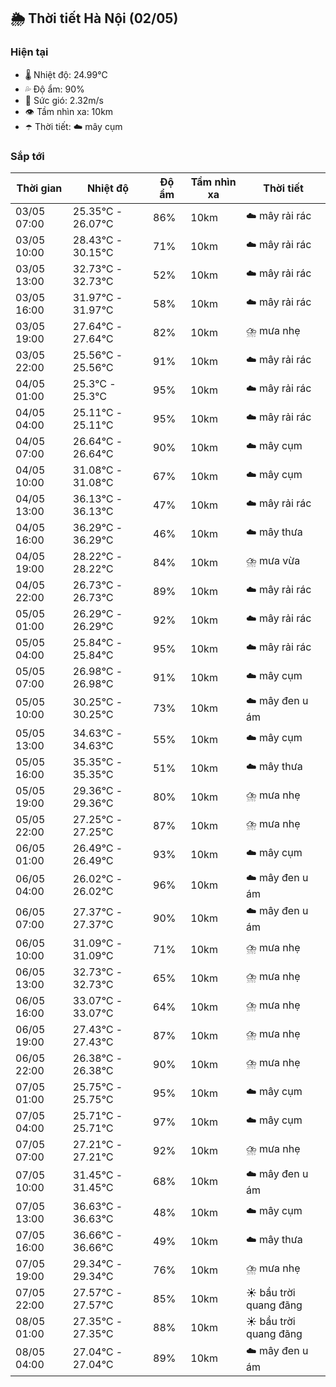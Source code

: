 ## 🌦️ Thời tiết Hà Nội (02/05)

### Hiện tại

- 🌡️ Nhiệt độ: 24.99℃
- 💦 Độ ẩm: 90%
- 💨 Sức gió: 2.32m/s
- 👁️ Tầm nhìn xa: 10km
- ☂️ Thời tiết: ☁️ mây cụm

### Sắp tới

| Thời gian | Nhiệt độ | Độ ẩm | Tầm nhìn xa | Thời tiết |
| --- | --- | --- | --- | --- |
| 03/05 07:00 | 25.35℃ - 26.07℃ | 86% | 10km | ☁️ mây rải rác |
| 03/05 10:00 | 28.43℃ - 30.15℃ | 71% | 10km | ☁️ mây rải rác |
| 03/05 13:00 | 32.73℃ - 32.73℃ | 52% | 10km | ☁️ mây rải rác |
| 03/05 16:00 | 31.97℃ - 31.97℃ | 58% | 10km | ☁️ mây rải rác |
| 03/05 19:00 | 27.64℃ - 27.64℃ | 82% | 10km | ⛈️ mưa nhẹ |
| 03/05 22:00 | 25.56℃ - 25.56℃ | 91% | 10km | ☁️ mây rải rác |
| 04/05 01:00 | 25.3℃ - 25.3℃ | 95% | 10km | ☁️ mây rải rác |
| 04/05 04:00 | 25.11℃ - 25.11℃ | 95% | 10km | ☁️ mây rải rác |
| 04/05 07:00 | 26.64℃ - 26.64℃ | 90% | 10km | ☁️ mây cụm |
| 04/05 10:00 | 31.08℃ - 31.08℃ | 67% | 10km | ☁️ mây cụm |
| 04/05 13:00 | 36.13℃ - 36.13℃ | 47% | 10km | ☁️ mây rải rác |
| 04/05 16:00 | 36.29℃ - 36.29℃ | 46% | 10km | ☁️ mây thưa |
| 04/05 19:00 | 28.22℃ - 28.22℃ | 84% | 10km | ⛈️ mưa vừa |
| 04/05 22:00 | 26.73℃ - 26.73℃ | 89% | 10km | ☁️ mây rải rác |
| 05/05 01:00 | 26.29℃ - 26.29℃ | 92% | 10km | ☁️ mây rải rác |
| 05/05 04:00 | 25.84℃ - 25.84℃ | 95% | 10km | ☁️ mây rải rác |
| 05/05 07:00 | 26.98℃ - 26.98℃ | 91% | 10km | ☁️ mây cụm |
| 05/05 10:00 | 30.25℃ - 30.25℃ | 73% | 10km | ☁️ mây đen u ám |
| 05/05 13:00 | 34.63℃ - 34.63℃ | 55% | 10km | ☁️ mây cụm |
| 05/05 16:00 | 35.35℃ - 35.35℃ | 51% | 10km | ☁️ mây thưa |
| 05/05 19:00 | 29.36℃ - 29.36℃ | 80% | 10km | ⛈️ mưa nhẹ |
| 05/05 22:00 | 27.25℃ - 27.25℃ | 87% | 10km | ⛈️ mưa nhẹ |
| 06/05 01:00 | 26.49℃ - 26.49℃ | 93% | 10km | ☁️ mây cụm |
| 06/05 04:00 | 26.02℃ - 26.02℃ | 96% | 10km | ☁️ mây đen u ám |
| 06/05 07:00 | 27.37℃ - 27.37℃ | 90% | 10km | ☁️ mây đen u ám |
| 06/05 10:00 | 31.09℃ - 31.09℃ | 71% | 10km | ⛈️ mưa nhẹ |
| 06/05 13:00 | 32.73℃ - 32.73℃ | 65% | 10km | ⛈️ mưa nhẹ |
| 06/05 16:00 | 33.07℃ - 33.07℃ | 64% | 10km | ⛈️ mưa nhẹ |
| 06/05 19:00 | 27.43℃ - 27.43℃ | 87% | 10km | ⛈️ mưa nhẹ |
| 06/05 22:00 | 26.38℃ - 26.38℃ | 90% | 10km | ⛈️ mưa nhẹ |
| 07/05 01:00 | 25.75℃ - 25.75℃ | 95% | 10km | ☁️ mây cụm |
| 07/05 04:00 | 25.71℃ - 25.71℃ | 97% | 10km | ☁️ mây cụm |
| 07/05 07:00 | 27.21℃ - 27.21℃ | 92% | 10km | ⛈️ mưa nhẹ |
| 07/05 10:00 | 31.45℃ - 31.45℃ | 68% | 10km | ☁️ mây đen u ám |
| 07/05 13:00 | 36.63℃ - 36.63℃ | 48% | 10km | ☁️ mây cụm |
| 07/05 16:00 | 36.66℃ - 36.66℃ | 49% | 10km | ☁️ mây thưa |
| 07/05 19:00 | 29.34℃ - 29.34℃ | 76% | 10km | ⛈️ mưa nhẹ |
| 07/05 22:00 | 27.57℃ - 27.57℃ | 85% | 10km | ☀️ bầu trời quang đãng |
| 08/05 01:00 | 27.35℃ - 27.35℃ | 88% | 10km | ☀️ bầu trời quang đãng |
| 08/05 04:00 | 27.04℃ - 27.04℃ | 89% | 10km | ☁️ mây đen u ám |

